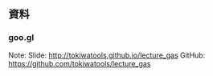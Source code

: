 ## 資料

### goo.gl

Note:
Slide: http://tokiwatools.github.io/lecture_gas
GitHub: https://github.com/tokiwatools/lecture_gas